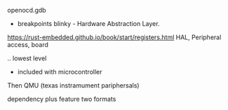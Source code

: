 
openocd.gdb
- breakpoints
blinky - Hardware Abstraction Layer.

https://rust-embedded.github.io/book/start/registers.html
HAL, Peripheral access, 
board

.. lowest level
- included with microcontroller

Then QMU (texas instramument pariphersals)


dependency plus feature
two formats
